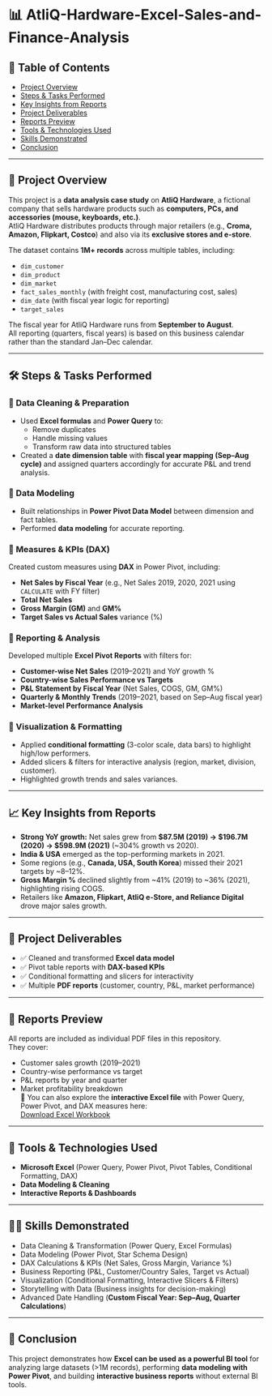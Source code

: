 #  📊 AtliQ-Hardware-Excel-Sales-and-Finance-Analysis
  
## 📌 Table of Contents  
- [Project Overview](#-project-overview)  
- [Steps & Tasks Performed](#-steps--tasks-performed)  
- [Key Insights from Reports](#-key-insights-from-reports)  
- [Project Deliverables](#-project-deliverables)  
- [Reports Preview](#-reports-preview)  
- [Tools & Technologies Used](#-tools--technologies-used)  
- [Skills Demonstrated](#-skills-demonstrated)  
- [Conclusion](#-conclusion)  

---

## 📌 Project Overview  
This project is a **data analysis case study** on **AtliQ Hardware**, a fictional company that sells hardware products such as **computers, PCs, and accessories (mouse, keyboards, etc.)**.  
AtliQ Hardware distributes products through major retailers (e.g., **Croma, Amazon, Flipkart, Costco**) and also via its **exclusive stores and e-store**.  

The dataset contains **1M+ records** across multiple tables, including:  
- `dim_customer`  
- `dim_product`  
- `dim_market`  
- `fact_sales_monthly` (with freight cost, manufacturing cost, sales)  
- `dim_date` (with fiscal year logic for reporting)  
- `target_sales`  

The fiscal year for AtliQ Hardware runs from **September to August**.  
All reporting (quarters, fiscal years) is based on this business calendar rather than the standard Jan–Dec calendar.  

---

## 🛠️ Steps & Tasks Performed  

### 🔹 Data Cleaning & Preparation  
- Used **Excel formulas** and **Power Query** to:  
  - Remove duplicates  
  - Handle missing values  
  - Transform raw data into structured tables  
- Created a **date dimension table** with **fiscal year mapping (Sep–Aug cycle)** and assigned quarters accordingly for accurate P&L and trend analysis.  

### 🔹 Data Modeling  
- Built relationships in **Power Pivot Data Model** between dimension and fact tables.  
- Performed **data modeling** for accurate reporting.  

### 🔹 Measures & KPIs (DAX)  
Created custom measures using **DAX** in Power Pivot, including:  
- **Net Sales by Fiscal Year** (e.g., Net Sales 2019, 2020, 2021 using `CALCULATE` with FY filter)  
- **Total Net Sales**  
- **Gross Margin (GM)** and **GM%**  
- **Target Sales vs Actual Sales** variance (%)  

### 🔹 Reporting & Analysis  
Developed multiple **Excel Pivot Reports** with filters for:  
- **Customer-wise Net Sales** (2019–2021) and YoY growth %  
- **Country-wise Sales Performance vs Targets**  
- **P&L Statement by Fiscal Year** (Net Sales, COGS, GM, GM%)  
- **Quarterly & Monthly Trends** (2019–2021, based on Sep–Aug fiscal year)  
- **Market-level Performance Analysis**  

### 🔹 Visualization & Formatting  
- Applied **conditional formatting** (3-color scale, data bars) to highlight high/low performers.  
- Added slicers & filters for interactive analysis (region, market, division, customer).  
- Highlighted growth trends and sales variances.  

---

## 📈 Key Insights from Reports  
- **Strong YoY growth:** Net sales grew from **$87.5M (2019) → $196.7M (2020) → $598.9M (2021)** (~304% growth vs 2020).  
- **India & USA** emerged as the top-performing markets in 2021.  
- Some regions (e.g., **Canada, USA, South Korea**) missed their 2021 targets by ~8–12%.  
- **Gross Margin %** declined slightly from ~41% (2019) to ~36% (2021), highlighting rising COGS.  
- Retailers like **Amazon, Flipkart, AtliQ e-Store, and Reliance Digital** drove major sales growth.  

---

## 📂 Project Deliverables  
- ✅ Cleaned and transformed **Excel data model**  
- ✅ Pivot table reports with **DAX-based KPIs**  
- ✅ Conditional formatting and slicers for interactivity  
- ✅ Multiple **PDF reports** (customer, country, P&L, market performance)  

---

## 📑 Reports Preview  
All reports are included as individual PDF files in this repository.  
They cover:  
- Customer sales growth (2019–2021)  
- Country-wise performance vs target  
- P&L reports by year and quarter  
- Market profitability breakdown  
📂 You can also explore the **interactive Excel file** with Power Query, Power Pivot, and DAX measures here:  
[Download Excel Workbook](https://docs.google.com/spreadsheets/d/1diw82OG7qvXQ1bwAK9a0bagbEHEUd8aA/edit?usp=drive_link&ouid=108637359398456633790&rtpof=true&sd=true)
---

## 🚀 Tools & Technologies Used  
- **Microsoft Excel** (Power Query, Power Pivot, Pivot Tables, Conditional Formatting, DAX)  
- **Data Modeling & Cleaning**  
- **Interactive Reports & Dashboards**  

---

## 🧑‍💻 Skills Demonstrated  
- Data Cleaning & Transformation (Power Query, Excel Formulas)  
- Data Modeling (Power Pivot, Star Schema Design)  
- DAX Calculations & KPIs (Net Sales, Gross Margin, Variance %)  
- Business Reporting (P&L, Customer/Country Sales, Target vs Actual)  
- Visualization (Conditional Formatting, Interactive Slicers & Filters)  
- Storytelling with Data (Business insights for decision-making)  
- Advanced Date Handling (**Custom Fiscal Year: Sep–Aug, Quarter Calculations**)  

---

## 📌 Conclusion  
This project demonstrates how **Excel can be used as a powerful BI tool** for analyzing large datasets (>1M records), performing **data modeling with Power Pivot**, and building **interactive business reports** without external BI tools.  

